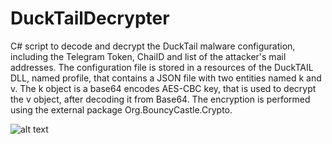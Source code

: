 # DuckTailDecrypter
C# script to decode and decrypt the DuckTail malware configuration, including the Telegram Token, ChaiID and list of the attacker's mail addresses.
The configuration file is stored in a resources of the DuckTAIL DLL, named profile, that contains a JSON file with two entities named k and v. 
The k object is a base64 encodes AES-CBC key, that is used to decrypt the v object, after decoding it from Base64. 
The encryption is performed using the external package Org.BouncyCastle.Crypto.

![alt text](https://github.com/Microv/DuckTailDecrypter/blob/main/ducktailconfig.png)

